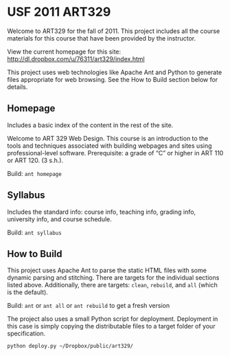 USF 2011 ART329
===============

Welcome to ART329 for the fall of 2011. This project includes all the course materials for this course that have been provided by the instructor.

View the current homepage for this site: http://dl.dropbox.com/u/76311/art329/index.html

This project uses web technologies like Apache Ant and Python to generate files appropriate for web browsing. See the How to Build section below for details.


Homepage
--------
Includes a basic index of the content in the rest of the site.

Welcome to ART 329 Web Design. This course is an introduction to the tools and techniques associated with building webpages and sites using professional-level software. Prerequisite: a grade of “C” or higher in ART 110 or ART 120. (3 s.h.).

Build: `ant homepage`


Syllabus
--------
Includes the standard info: course info, teaching info, grading info, university info, and course schedule.

Build: `ant syllabus`


How to Build
------------
This project uses Apache Ant to parse the static HTML files with some dynamic parsing and stitching. There are targets for the individual sections listed above. Additionally, there are targets: `clean`, `rebuild`, and `all` (which is the default).

Build: `ant` or `ant all` or `ant rebuild` to get a fresh version

The project also uses a small Python script for deployment. Deployment in this case is simply copying the distributable files to a target folder of your specification.

`python deploy.py ~/Dropbox/public/art329/`